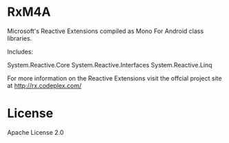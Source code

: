RxM4A
=====

Microsoft's Reactive Extensions compiled as Mono For Android class libraries.

Includes:

System.Reactive.Core
System.Reactive.Interfaces
System.Reactive.Linq

For more information on the Reactive Extensions visit the offcial project site at http://rx.codeplex.com/

License
=====
Apache License 2.0